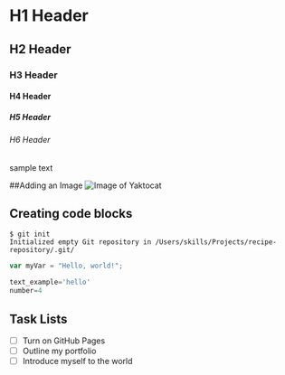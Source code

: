 # H1 Header
## H2 Header
### H3 Header
#### H4 Header
##### H5 Header
###### H6 Header
sample text

##Adding an Image
![Image of Yaktocat](https://octodex.github.com/images/yaktocat.png)

## Creating code blocks
```
$ git init
Initialized empty Git repository in /Users/skills/Projects/recipe-repository/.git/
```
``` javascript
var myVar = "Hello, world!";
```
``` python
text_example='hello'
number=4
```

## Task Lists
 - [ ] Turn on GitHub Pages
 - [ ] Outline my portfolio
 - [ ] Introduce myself to the world
